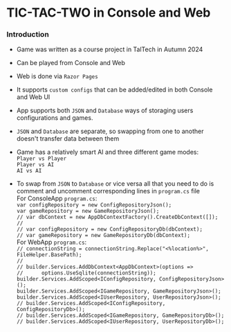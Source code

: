 # TIC-TAC-TWO in Console and Web

### Introduction
- Game was written as a course project in TalTech in Autumn 2024 <br>
- Can be played from Console and Web <br>
- Web is done via `Razor Pages` <br>
- It supports `custom configs` that can be added/edited in both Console and Web UI <br>
- App supports both `JSON` and `Database` ways of storaging users configurations and games. <br>
- `JSON` and `Database` are separate, so swapping from one to another doesn't transfer data between them <br>
- Game has a relatively smart AI and three different game modes: <br>
`Player vs Player` <br>
`Player vs AI` <br>
`AI vs AI` <br>

- To swap from `JSON` to `Database` or vice versa all that you need to do is comment and uncomment corresponding lines in `program.cs` file <br>
For ConsoleApp `program.cs`: <br>
`var configRepository = new ConfigRepositoryJson();` <br>
`var gameRepository = new GameRepositoryJson();` <br>
`// var dbContext = new AppDbContextFactory().CreateDbContext([]);` <br>
`//` <br>
`// var configRepository = new ConfigRepositoryDb(dbContext);` <br>
`// var gameRepository = new GameRepositoryDb(dbContext);` <br>
For WebApp `program.cs`: <br>
`// connectionString = connectionString.Replace("<%location%>", FileHelper.BasePath);` <br>
`//` <br>
`// builder.Services.AddDbContext<AppDbContext>(options =>` <br>
`//      options.UseSqlite(connectionString));` <br>
`builder.Services.AddScoped<IConfigRepository, ConfigRepositoryJson>();` <br>
`builder.Services.AddScoped<IGameRepository, GameRepositoryJson>();` <br>
`builder.Services.AddScoped<IUserRepository, UserRepositoryJson>();` <br>
`// builder.Services.AddScoped<IConfigRepository, ConfigRepositoryDb>();` <br>
`// builder.Services.AddScoped<IGameRepository, GameRepositoryDb>();` <br>
`// builder.Services.AddScoped<IUserRepository, UserRepositoryDb>();` <br>


